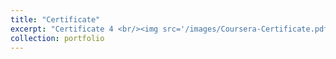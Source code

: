 ```yaml
---
title: "Certificate"
excerpt: "Certificate 4 <br/><img src='/images/Coursera-Certificate.pdf'>"
collection: portfolio
---
```

